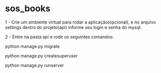 # sos_books
1 - Crie um ambiente virtual para rodar a aplicação(opcional), e no arquivo settings dentro do projeto(api) informe seu login e senha do mysql.

2 - Entre na pasta api e rode os seguintes comandos:

python manage.py migrate

python manage.py createsuperuser

python manage.py runserver
